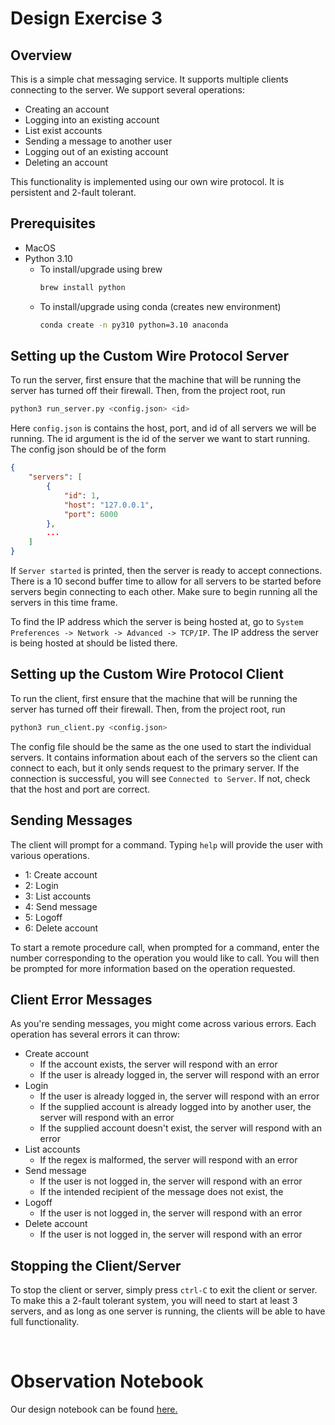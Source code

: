 # Design Exercise 3

## Overview
This is a simple chat messaging service. It supports multiple clients connecting to the server. We support several operations:
- Creating an account
- Logging into an existing account
- List exist accounts
- Sending a message to another user
- Logging out of an existing account
- Deleting an account

This functionality is implemented using our own wire protocol. It is persistent and 2-fault tolerant.

## Prerequisites
- MacOS
- Python 3.10
  - To install/upgrade using brew
    ```sh
    brew install python
    ```
  - To install/upgrade using conda (creates new environment)
    ```sh
    conda create -n py310 python=3.10 anaconda
    ```


## Setting up the Custom Wire Protocol Server
To run the server, first ensure that the machine that will be running the server has turned off their firewall. Then, from the project root, run 
```sh
python3 run_server.py <config.json> <id>
```
Here `config.json` is contains the host, port, and id of all servers we will be running. The id argument is the id of the server we want to start running. The config json should be of the form 
```json
{
    "servers": [
        {
            "id": 1,
            "host": "127.0.0.1",
            "port": 6000
        },
        ...
    ]
}
```

If ```Server started``` is printed, then the server is ready to accept connections. There is a 10 second buffer time to allow for all servers to be started before servers begin connecting to each other. Make sure to begin running all the servers in this time frame.

To find the IP address which the server is being hosted at, go to 
```System Preferences -> Network -> Advanced -> TCP/IP```. The IP address the server is being hosted at should be listed there. 

## Setting up the Custom Wire Protocol Client
To run the client, first ensure that the machine that will be running the server has turned off their firewall. Then, from the project root, run 
```sh
python3 run_client.py <config.json>
```
The config file should be the same as the one used to start the individual servers. It contains information about each of the servers so the client can connect to each, but it only sends request to the primary server. If the connection is successful, you will see ```Connected to Server```. If not, check that the host and port are correct. 


## Sending Messages
The client will prompt for a command. Typing ```help``` will provide the user with various operations.
- 1: Create account 
- 2: Login 
- 3: List accounts 
- 4: Send message 
- 5: Logoff 
- 6: Delete account

To start a remote procedure call, when prompted for a command, enter the number corresponding to the operation you would like to call. You will then be prompted for more information based on the operation requested.

## Client Error Messages
As you're sending messages, you might come across various errors. Each operation has several errors it can throw:
- Create account
  - If the account exists, the server will respond with an error
  - If the user is already logged in, the server will respond with an error
- Login 
  - If the user is already logged in, the server will respond with an error
  - If the supplied account is already logged into by another user, the server will respond with an error
  - If the supplied account doesn't exist, the server will respond with an error
- List accounts 
  - If the regex is malformed, the server will respond with an error
- Send message 
  - If the user is not logged in, the server will respond with an error
  - If the intended recipient of the message does not exist, the 
- Logoff 
  - If the user is not logged in, the server will respond with an error
- Delete account
  - If the user is not logged in, the server will respond with an error

## Stopping the Client/Server
To stop the client or server, simply press ```ctrl-C``` to exit the client or server. To make this a 2-fault tolerant system, you will need to start at least 3 servers, and as long as one server is running, the clients will be able to have full functionality.

<br>

# Observation Notebook

Our design notebook can be found [here.](https://docs.google.com/document/d/1-7ufVaAF7j0-TS5VsafrtoBH0hl9ARip3XTBgWznrYU/edit?usp=sharing)
